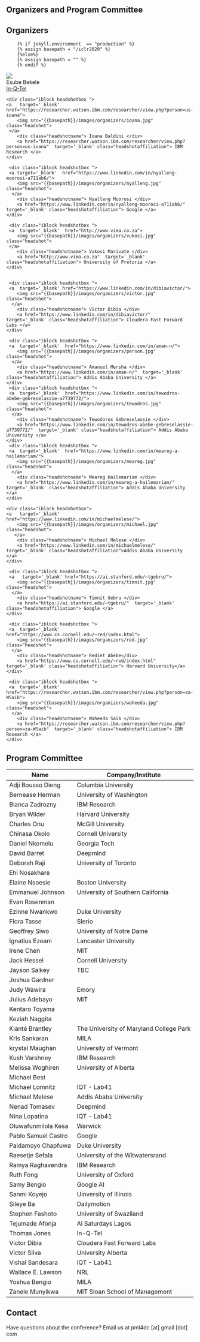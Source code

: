 

## Organizers and Program Committee

## Organizers  

        {% if jekyll.environment  == "production" %}
        {% assign basepath = "/iclr2020" %}
        {%else%}
        {% assign basepath = "" %}
        {% endif %}
       
    
<div>
    <div class="iblock headshotbox ">
     <a   target='_blank'  href="https://esube.github.io/">
       <img src="{{basepath}}/images/organizers/esube.jpg" class="headshot">        
      </a>
        <div class="headshotname"> Esube Bekele </div>
        <a href="https://esube.github.io/"  target='_blank' class="headshotaffiliation"> In-Q-Tel </a>
    </div>

    <div class="iblock headshotbox "> 
    <a   target='_blank'  href="https://researcher.watson.ibm.com/researcher/view.php?person=us-ioana">
        <img src="{{basepath}}/images/organizers/ioana.jpg" class="headshot">
     </a>
        <div class="headshotname"> Ioana Baldini </div>
        <a href="https://researcher.watson.ibm.com/researcher/view.php?person=us-ioana"  target='_blank' class="headshotaffiliation"> IBM Research </a>
    </div>

     <div class="iblock headshotbox ">
     <a target='_blank'  href="https://www.linkedin.com/in/nyalleng-moorosi-a711ab6/">
        <img src="{{basepath}}/images/organizers/nyalleng.jpg" class="headshot">
      </a>
        <div class="headshotname"> Nyalleng Moorosi </div>
        <a href="https://www.linkedin.com/in/nyalleng-moorosi-a711ab6/"  target='_blank' class="headshotaffiliation"> Google </a>
    </div>

     <div class="iblock headshotbox "> 
     <a  target='_blank'  href="http://www.vima.co.za">
        <img src="{{basepath}}/images/organizers/vukosi.jpg" class="headshot">
     </a>
        <div class="headshotname"> Vukosi Marivate </div>
        <a href="http://www.vima.co.za"  target='_blank' class="headshotaffiliation"> University of Pretoria </a>
    </div>


     <div class="iblock headshotbox ">
     <a  target='_blank' href="https://www.linkedin.com/in/dibiavictor/">
        <img src="{{basepath}}/images/organizers/victor.jpg" class="headshot">
      </a>
        <div class="headshotname"> Victor Dibia </div>
        <a href="https://www.linkedin.com/in/dibiavictor/"  target='_blank' class="headshotaffiliation"> Cloudera Fast Forward Labs </a>
    </div>

     <div class="iblock headshotbox "> 
     <a  target='_blank'  href="https://www.linkedin.com/in/aman-n/">
        <img src="{{basepath}}/images/organizers/person.jpg" class="headshot">
      </a>
        <div class="headshotname"> Amanuel Mersha </div>
        <a href="https://www.linkedin.com/in/aman-n/"  target='_blank' class="headshotaffiliation"> Addis Ababa University </a>
    </div>
     <div class="iblock headshotbox "> 
     <a  target='_blank'  href="https://www.linkedin.com/in/tewodros-abebe-gebreselassie-a7739772/">
        <img src="{{basepath}}/images/organizers/tewodros.jpg" class="headshot">
      </a>
        <div class="headshotname"> Tewodoros Gebreselassie </div>
        <a href="https://www.linkedin.com/in/tewodros-abebe-gebreselassie-a7739772/"  target='_blank' class="headshotaffiliation"> Addis Ababa University </a>
    </div>
     <div class="iblock headshotbox ">
     <a  target='_blank'  href="https://www.linkedin.com/in/meareg-a-hailemariam/">
        <img src="{{basepath}}/images/organizers/meareg.jpg" class="headshot">
      </a>
        <div class="headshotname"> Meareg Hailemariam </div>
        <a href="https://www.linkedin.com/in/meareg-a-hailemariam/"  target='_blank' class="headshotaffiliation"> Addis Ababa University </a>
    </div>

    <div class="iblock headshotbox">
    <a   target='_blank' href="https://www.linkedin.com/in/michaelmelese/">
        <img src="{{basepath}}/images/organizers/michael.jpg" class="headshot">
       </a>
        <div class="headshotname"> Michael Melese </div>
        <a href="https://www.linkedin.com/in/michaelmelese/"  target='_blank' class="headshotaffiliation">Addis Ababa University </a>
    </div>

     <div class="iblock headshotbox ">
     <a   target='_blank' href="https://ai.stanford.edu/~tgebru/">
        <img src="{{basepath}}/images/organizers/timnit.jpg" class="headshot">
      </a>
        <div class="headshotname"> Timnit Gebru </div>
        <a href="https://ai.stanford.edu/~tgebru/"  target='_blank' class="headshotaffiliation"> Google </a>
    </div>

     <div class="iblock headshotbox "> 
     <a  target='_blank'  href="https://www.cs.cornell.edu/~red/index.html">
        <img src="{{basepath}}/images/organizers/red.jpg" class="headshot">
      </a>
        <div class="headshotname"> Rediet Abebe</div>
        <a href="https://www.cs.cornell.edu/~red/index.html"  target='_blank' class="headshotaffiliation"> Harvard University</a>
    </div>

     <div class="iblock headshotbox ">
     <a  target='_blank'  href="https://researcher.watson.ibm.com/researcher/view.php?person=za-WSaib">
        <img src="{{basepath}}/images/organizers/waheeda.jpg" class="headshot">
      </a>
        <div class="headshotname"> Waheeda Saib </div>
        <a href="https://researcher.watson.ibm.com/researcher/view.php?person=za-WSaib"  target='_blank' class="headshotaffiliation"> IBM Research </a>
    </div>


</div>


## Program Committee

| Name          | Company/Institute |
| ------------- | ----------------- |
| Adji Bousso Dieng |Columbia University |
| Bernease Herman |University of Washington |
| Bianca Zadrozny |IBM Research |
| Bryan	Wilder  |Harvard University |
| Charles Onu |McGill University |
| Chinasa Okolo |Cornell University |
| Daniel Nkemelu |Georgia Tech |
| David Barret |Deepmind |
| Deborah Raji |University of Toronto |
| Ehi Nosakhare | |
| Elaine Nsoesie |Boston University |
| Emmanuel Johnson |University of Southern California |
| Evan Rosenman | |
| Ezinne Nwankwo |Duke University |
| Flora Tasse |Slerio |
| Geoffrey Siwo |University of Notre Dame |
| Ignatius Ezeani |Lancaster University |
| Irene	Chen |MIT |
| Jack Hessel |Cornell University |
| Jayson Salkey |TBC |
| Joshua Gardner | |
| Judy Wawira |Emory |
| Julius Adebayo |MIT |
| Kentaro Toyama | |
| Keziah Naggita | |
| Kianté Brantley |The University of Maryland College Park |
| Kris Sankaran |MILA |
| krystal Maughan |University of Vermont |
| Kush Varshney |IBM Research |
| Melissa Woghiren |University of Alberta |
| Michael Best | |
| Michael Lomnitz |IQT - Lab41 |
| Michael Melese |Addis Ababa University |
| Nenad Tomasev |Deepmind |
| Nina Lopatina |IQT - Lab41 |
| Oluwafunmilola Kesa |Warwick |
| Pablo Samuel Castro |Google |
| Paidamoyo Chapfuwa |Duke University |
| Raesetje Sefala |University of the Witwatersrand |
| Ramya Raghavendra |IBM Research |
| Ruth Fong |University of Oxford |
| Samy Bengio |Google AI |
| Sanmi Koyejo |Uinversity of Illinois|
| Sileye Ba |Dailymotion |
| Stephen Fashoto |University of Swaziland |
| Tejumade Afonja |AI Saturdays Lagos |
| Thomas Jones |In-Q-Tel |
| Victor Dibia |Cloudera Fast Forward Labs |
| Victor Silva |University Alberta |
| Vishal Sandesara |IQT - Lab41 |
| Wallace E. Lawson |NRL |
| Yoshua Bengio |MILA |
| Zanele Munyikwa |MIT Sloan School of Management |

## Contact

Have questions about the conference? Email us at pml4dc [at] gmail [dot] com
